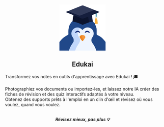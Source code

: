 <p align="center">
    <img src="../assets/Edukai_logo.png" alt="Profile Image" width="150">
</p>

<h2 align="center">
    Edukai
</h2>

Transformez vos notes en outils d'apprentissage avec Edukai ! 🎓
<br><br>
Photographiez vos documents ou importez-les, et laissez notre IA créer des fiches de révision et des quiz interactifs adaptés à votre niveau.
<br>
Obtenez des supports prêts à l'emploi en un clin d'œil et révisez où vous voulez, quand vous voulez.
<br><br>

<p align="center"><strong><em>Révisez mieux, pas plus 💡</em></strong></p>

